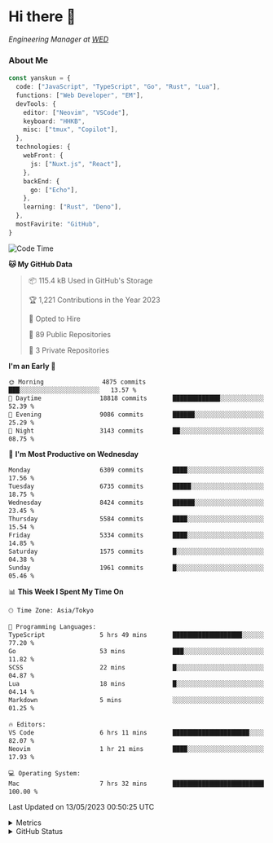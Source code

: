 # Hi there&nbsp;:wave:

<!-- ![Alt text](https://spotify-recently-played-readme.vercel.app/api?user=31kynbuubkiu3r4qh4hjuaglhfay) -->

_Engineering Manager at [WED](https://github.com/wedinc)_

### About Me

```ts
const yanskun = {
  code: ["JavaScript", "TypeScript", "Go", "Rust", "Lua"],
  functions: ["Web Developer", "EM"],
  devTools: {
    editor: ["Neovim", "VSCode"],
    keyboard: "HHKB",
    misc: ["tmux", "Copilot"],
  },
  technologies: {
    webFront: {
      js: ["Nuxt.js", "React"],
    },
    backEnd: {
      go: ["Echo"],
    },
    learning: ["Rust", "Deno"],
  },
  mostFavirite: "GitHub",
}
```

<!--START_SECTION:waka-->
![Code Time](http://img.shields.io/badge/Code%20Time-299%20hrs%2023%20mins-blue)

**🐱 My GitHub Data** 

> 📦 115.4 kB Used in GitHub's Storage 
 > 
> 🏆 1,221 Contributions in the Year 2023
 > 
> 💼 Opted to Hire
 > 
> 📜 89 Public Repositories 
 > 
> 🔑 3 Private Repositories 
 > 
**I'm an Early 🐤** 

```text
🌞 Morning                4875 commits        ███░░░░░░░░░░░░░░░░░░░░░░   13.57 % 
🌆 Daytime                18818 commits       █████████████░░░░░░░░░░░░   52.39 % 
🌃 Evening                9086 commits        ██████░░░░░░░░░░░░░░░░░░░   25.29 % 
🌙 Night                  3143 commits        ██░░░░░░░░░░░░░░░░░░░░░░░   08.75 % 
```
📅 **I'm Most Productive on Wednesday** 

```text
Monday                   6309 commits        ████░░░░░░░░░░░░░░░░░░░░░   17.56 % 
Tuesday                  6735 commits        █████░░░░░░░░░░░░░░░░░░░░   18.75 % 
Wednesday                8424 commits        ██████░░░░░░░░░░░░░░░░░░░   23.45 % 
Thursday                 5584 commits        ████░░░░░░░░░░░░░░░░░░░░░   15.54 % 
Friday                   5334 commits        ████░░░░░░░░░░░░░░░░░░░░░   14.85 % 
Saturday                 1575 commits        █░░░░░░░░░░░░░░░░░░░░░░░░   04.38 % 
Sunday                   1961 commits        █░░░░░░░░░░░░░░░░░░░░░░░░   05.46 % 
```


📊 **This Week I Spent My Time On** 

```text
🕑︎ Time Zone: Asia/Tokyo

💬 Programming Languages: 
TypeScript               5 hrs 49 mins       ███████████████████░░░░░░   77.20 % 
Go                       53 mins             ███░░░░░░░░░░░░░░░░░░░░░░   11.82 % 
SCSS                     22 mins             █░░░░░░░░░░░░░░░░░░░░░░░░   04.87 % 
Lua                      18 mins             █░░░░░░░░░░░░░░░░░░░░░░░░   04.14 % 
Markdown                 5 mins              ░░░░░░░░░░░░░░░░░░░░░░░░░   01.25 % 

🔥 Editors: 
VS Code                  6 hrs 11 mins       █████████████████████░░░░   82.07 % 
Neovim                   1 hr 21 mins        ████░░░░░░░░░░░░░░░░░░░░░   17.93 % 

💻 Operating System: 
Mac                      7 hrs 32 mins       █████████████████████████   100.00 % 
```


 Last Updated on 13/05/2023 00:50:25 UTC
<!--END_SECTION:waka-->

<details>
  <summary>Metrics</summary>
  <img src="https://github.com/yanskun/yanskun/blob/main/github-metrics.svg" alt="Metrics">
</details>

<details>
  <summary>GitHub Status</summary>
  <picture>
    <source media="(prefers-color-scheme: dark)" srcset="https://raw.githubusercontent.com/yanskun/yanskun/master/profile-summary-card-output/nord_dark/0-profile-details.svg">
   <img src="https://raw.githubusercontent.com/yanskun/yanskun/master/profile-summary-card-output/default/0-profile-details.svg">
  </picture>
  <br>
  <picture>
    <source media="(prefers-color-scheme: dark)" srcset="https://raw.githubusercontent.com/yanskun/yanskun/master/profile-summary-card-output/nord_dark/1-repos-per-language.svg">
   <img src="https://raw.githubusercontent.com/yanskun/yanskun/master/profile-summary-card-output/default/1-repos-per-language.svg">
  </picture>
  <picture>
    <source media="(prefers-color-scheme: dark)" srcset="https://raw.githubusercontent.com/yanskun/yanskun/master/profile-summary-card-output/nord_dark/2-most-commit-language.svg">
   <img src="https://raw.githubusercontent.com/yanskun/yanskun/master/profile-summary-card-output/default/2-most-commit-language.svg">
  </picture>
  <br>
  <picture>
    <source media="(prefers-color-scheme: dark)" srcset="https://raw.githubusercontent.com/yanskun/yanskun/master/profile-summary-card-output/nord_dark/3-stats.svg">
   <img src="https://raw.githubusercontent.com/yanskun/yanskun/master/profile-summary-card-output/default/3-stats.svg">
  </picture>
  <picture>
    <source media="(prefers-color-scheme: dark)" srcset="https://raw.githubusercontent.com/yanskun/yanskun/master/profile-summary-card-output/nord_dark/4-productive-time.svg">
   <img src="https://raw.githubusercontent.com/yanskun/yanskun/master/profile-summary-card-output/default/4-productive-time.svg">
  </picture>
</details>
